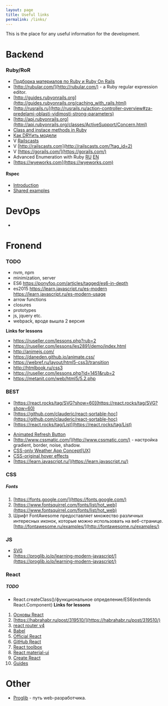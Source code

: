 ```yaml
---
layout: page
title: Useful links
permalink: /links/
---
```


This is the place for any useful information for the development.

# Backend

### Ruby/RoR
* [Подборка материалов по Ruby и Ruby On Rails](https://proglib.io/p/ruby-materials-digest/)
* [http://rubular.com/](http://rubular.com/) - a Ruby regular expression editor. 
* [http://guides.rubyonrails.org](http://guides.rubyonrails.org/caching_with_rails.html)
* [http://rusrails.ru](http://rusrails.ru/action-controller-overview#za-predelami-oblasti-vidimosti-strong-parameters)
* [http://api.rubyonrails.org](http://api.rubyonrails.org/classes/ActiveSupport/Concern.html)
* [Class and instace methods in Ruby](http://www.railstips.org/blog/archives/2009/05/11/class-and-instance-methods-in-ruby/)
* [Как DRYить модели](https://habrahabr.ru/hub/ror/)
* V [Railscasts](https://www.youtube.com/user/RailscastsReloaded/videos)
* V [http://railscasts.com](http://railscasts.com/?tag_id=2)
* V [https://gorails.com/](https://gorails.com/)
* Advanced Enumeration with Ruby [RU](https://habrahabr.ru/post/335072/) [EN](https://blog.codeship.com/advanced-enumeration-with-ruby/)
* [https://wyeworks.com](https://wyeworks.com)
#### Rspec
* [Introduction](https://hackernoon.com/your-guide-to-testing-in-ruby-on-rails-5-c8bd122e38ad)
* [Shared examples](https://relishapp.com/rspec/rspec-core/v/3-5/docs/example-groups/shared-examples)

# DevOps
*

# Fronend
### TODO
- nvm, npm
- minimization, server
- ES6 https://ponyfoo.com/articles/tagged/es6-in-depth
- es2015 https://learn.javascript.ru/es-modern
https://learn.javascript.ru/es-modern-usage
- arrow functions
- closures
- prototypes 
- js, jquery etc.
- webpack, вроде вышла 2 версия

**Links for lessons**
- https://ruseller.com/lessons.php?rub=2
- https://ruseller.com/lessons/les2891/demo/index.html
- http://animejs.com/
- https://daneden.github.io/animate.css/
- https://webref.ru/layout/html5-css3/transition
- http://htmlbook.ru/css3
- https://ruseller.com/lessons.php?id=1451&rub=2
- https://metanit.com/web/html5/5.2.php

### BEST
- [https://react.rocks/tag/SVG?show=60](https://react.rocks/tag/SVG?show=60)
- [https://github.com/clauderic/react-sortable-hoc](https://github.com/clauderic/react-sortable-hoc)
- [https://react.rocks/tag/List](https://react.rocks/tag/List)
* [Animated Refresh Button](http://hugoware.net/snippets/animated-refresh-button)
* [http://www.cssmatic.com/](http://www.cssmatic.com/) - настройка gradient, border, noise, shadow.
* [CSS-only Weather App Concept[UX]](https://codepen.io/anon/pen/gxRVmY) 
* [CSS-original hover effects](http://www.webmasters.by/original-hover-effects-with-css3-4.html)
* [https://learn.javascript.ru/](https://learn.javascript.ru/)

### CSS
##### Fonts
1. [https://fonts.google.com/](https://fonts.google.com/)
1. [https://www.fontsquirrel.com/fonts/list/hot_web](https://www.fontsquirrel.com/fonts/list/hot_web)
1. Шрифт FontAwesome предоставляет множество различных интересных иконок, которые можно использовать на веб-странице. [http://fontawesome.ru/examples/](http://fontawesome.ru/examples/)
### JS
- [SVG](http://svgjs.com/)
- [https://proglib.io/p/learning-modern-javascript/](https://proglib.io/p/learning-modern-javascript/)

### React
##### TODO
- React.createClass()/функциональное определение/ES6(extends React.Component)
**Links for lessons**
1. [Основы React](https://metanit.com/web/react)
1. [https://habrahabr.ru/post/319510/](https://habrahabr.ru/post/319510/)
1. [react router v4](https://medium.com/@pshrmn/a-simple-react-router-v4-tutorial-7f23ff27adf)
1. [Babel](http://babeljs.io/)
1. [Official React](https://facebook.github.io/react/tutorial/tutorial.html)
1. [GitHub React](https://github.com/facebook/react)
1. [React toolbox](http://react-toolbox.com/#/components/tooltip)
1. [React material-ui](http://www.material-ui.com/#/get-started/server-rendering)
1. [Create React](https://habrahabr.ru/company/plarium/blog/326520/)
1. [Guides](https://egghead.io/technologies/react)

# Other
* [Proglib](https://proglib.io/p/2017-web-developer-path/) - путь web-разработчика.
